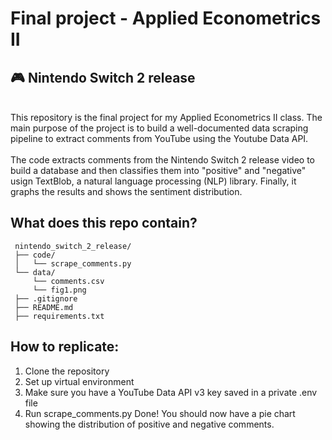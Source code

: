 # Final project - Applied Econometrics II
## :video_game: Nintendo Switch 2 release
\
This repository is the final project for my Applied Econometrics II class.
The main purpose of the project is to build a well-documented data scraping pipeline to extract comments from YouTube using the Youtube Data API. 
\
\
The code extracts comments from the Nintendo Switch 2 release video to build a database and then classifies them into "positive" and "negative" usign TextBlob, a natural language processing (NLP) library. Finally, it graphs the results and shows the sentiment distribution.


## What does this repo contain?
 ```
  nintendo_switch_2_release/
  ├── code/
  │   └── scrape_comments.py    
  └── data/
      └── comments.csv
      └── fig1.png
  ├── .gitignore
  ├── README.md
  ├── requirements.txt         
  ```

## How to replicate:
1. Clone the repository
2. Set up virtual environment
3. Make sure you have a YouTube Data API v3 key saved in a private .env file 
4. Run scrape_comments.py
Done! You should now have a pie chart showing the distribution of positive and negative comments.
